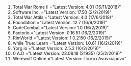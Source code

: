1) Total War Rome II ="Latest Version: 4.01 (16/11/2018)"
2) Software Inc.     ="Latest Version: 17.50 (2/2/2019)"
3) Total War Attila  ="Latest Version: 4.0 (17/6/2018)"
4) Foundation        ="Latest Version: 12.7 (16/9/2019)"
5) CodeCombat        ="Latest Version: 1.0 (16/2/2019)"
6) Factorio          ="Latest Version: 0.16.51 (16/2/2019)"
7) RimWorld          ="Latest Version: 1.0.2150 (16/2/2019)"
8) while True: Learn ="Latest Version: 1.0.61 (16/2/2019)"
9) Yorg.io           ="Latest Version: 2.5.2 (16/2/2019)"
10) 0 A.D            ="Latest Version: 23.08.18 (21935) (25/2/2019)"
11) Werewolf Online  ="Latest Version: Πάντα Ανανεωμένο"

